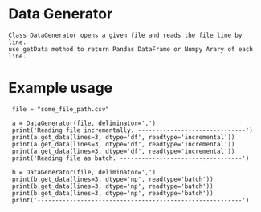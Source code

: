 # Data Generator
    Class DataGenerator opens a given file and reads the file line by line.
    use getData method to return Pandas DataFrame or Numpy Arary of each line.



# Example usage
     file = "some_file_path.csv"
     
     a = DataGenerator(file, deliminator=',')
     print('Reading file incrementally. ------------------------------')
     print(a.get_data(lines=3, dtype='df', readtype='incremental'))
     print(a.get_data(lines=3, dtype='df', readtype='incremental'))
     print(a.get_data(lines=3, dtype='df', readtype='incremental'))
     print('Reading file as batch. ----------------------------------')
    
     b = DataGenerator(file, deliminator=',')
     print(b.get_data(lines=3, dtype='np', readtype='batch'))
     print(b.get_data(lines=3, dtype='np', readtype='batch'))
     print(b.get_data(lines=3, dtype='np', readtype='batch'))
     print('---------------------------------------------------------')
